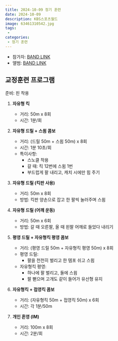 ```yaml
---
title: 2024-10-09 정기 훈련
date: 2024-10-09
description: KBS스포츠월드
image: 63461310542.jpg
tags:
 - 
categories:
 - 정기 훈련
---
```


- 참가자: [BAND LINK](https://band.us/band/93484357/schedule/4%2F93484357%2F496822111%2F19700101)
- 앨범: [BAND LINK](https://band.us/band/93484357/album/82440452)

## 교정훈련 프로그램

준비: 핀 착용

1. **자유형 킥**
   - 거리: 50m x 8회
   - 시간: 1분/회

2. **자유형 드릴 + 스윔 콤보**
   - 거리: (드릴 50m + 스윔 50m) x 8회
   - 시간: 1분 10초/회
   - 특이사항:
     * 스노클 착용
     * 갈 때: 킥 12번에 스윔 1번
     * 부드럽게 팔 내리고, 캐치 시에만 힘 주기

3. **자유형 드릴 (킥판 사용)**
   - 거리: 50m x 8회
   - 방법: 킥판 양손으로 잡고 한 팔씩 눌러주며 스윔

4. **자유형 드릴 (어깨 운동)**
   - 거리: 50m x 6회
   - 방법: 갈 때 오른팔, 올 때 왼팔 어깨로 들었다 내리기

5. **평영 드릴 + 자유형킥 평영 콤보**
   - 거리: (평영 드릴 50m + 자유형킥 평영 50m) x 8회
   - 평영 드릴:
     * 팔을 천천히 벌리고 한 템포 쉬고 스윔
   - 자유형킥 평영:
     * 하나에 팔 벌리고, 둘에 스윔
     * 팔 뻗으며 고개도 같이 들어가 유선형 유지

6. **자유형킥 + 접영킥 콤보**
   - 거리: (자유형킥 50m + 접영킥 50m) x 6회
   - 시간: 각 1분/50m

7. **개인 혼영 (IM)**
   - 거리: 100m x 8회
   - 시간: 2분/회